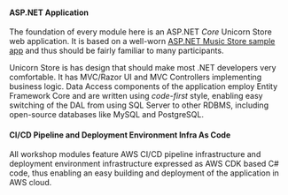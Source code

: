 <!--
+++
title = "What's Inside"
date = 2019-10-11T17:38:34-04:00
weight = 10
+++
-->

#### ASP.NET Application

The foundation of every module here is an ASP.NET *Core* Unicorn Store web application. It is based on a well-worn [ASP.NET Music Store sample app](https://docs.microsoft.com/en-us/aspnet/mvc/overview/older-versions/mvc-music-store/mvc-music-store-part-1) and thus should be fairly familiar to many participants.

Unicorn Store is has design that should make most .NET developers very comfortable. It has MVC/Razor UI and MVC Controllers implementing business logic. Data Access components of the application employ Entity Framework Core and are written using *code-first* style, enabling easy switching of the DAL from using SQL Server to other RDBMS, including open-source databases like MySQL and PostgreSQL.

#### CI/CD Pipeline and Deployment Environment Infra As Code

All workshop modules feature AWS CI/CD pipeline infrastructure and deployment environment infrastructure expressed as AWS CDK based C# code, thus enabling an easy building and deployment of the application in AWS cloud.